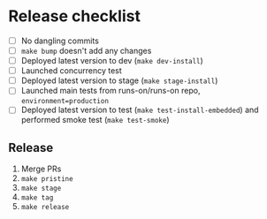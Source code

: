 # Release checklist

- [ ] No dangling commits
- [ ] `make bump` doesn't add any changes
- [ ] Deployed latest version to dev (`make dev-install`)
- [ ] Launched concurrency test
- [ ] Deployed latest version to stage (`make stage-install`)
- [ ] Launched main tests from runs-on/runs-on repo, `environment=production`
- [ ] Deployed latest version to test (`make test-install-embedded`) and performed smoke test (`make test-smoke`)

## Release

1. Merge PRs
2. `make pristine`
2. `make stage`
3. `make tag`
4. `make release`